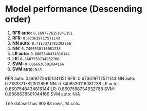 # Model performance (Descending order)

1. **RFR auto:** `0.6697726151041151`  
2. **RFR:** `0.673619717571143`  
3. **NN auto:** `0.7183371782302856`  
4. **NN:** `0.7408530116081238`  
5. **LR auto:** `0.8607540434816144`  
6. **LR:** `0.8607558734932768`  
7. **SVM:** `0.8866638501044166`  
7. **SVM auto:** `N/A`  



RFR auto: 0.6697726151041151
RFR: 0.673619717571143
NN auto: 0.7183371782302856
NN: 0.7408530116081238
LR auto: 0.8607540434816144
LR: 0.8607558734932768
SVM: 0.8866638501044166
SVM auto: N/A

The dataset has 90283 rows, 14 cols.
